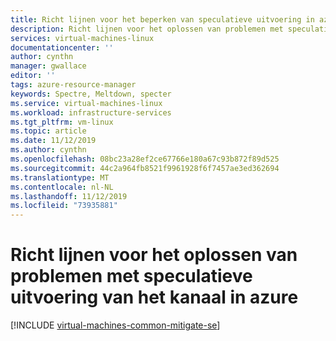 ```yaml
---
title: Richt lijnen voor het beperken van speculatieve uitvoering in azure | Microsoft Docs
description: Richt lijnen voor het oplossen van problemen met speculatieve uitvoering van scripts in Azure.
services: virtual-machines-linux
documentationcenter: ''
author: cynthn
manager: gwallace
editor: ''
tags: azure-resource-manager
keywords: Spectre, Meltdown, specter
ms.service: virtual-machines-linux
ms.workload: infrastructure-services
ms.tgt_pltfrm: vm-linux
ms.topic: article
ms.date: 11/12/2019
ms.author: cynthn
ms.openlocfilehash: 08bc23a28ef2ce67766e180a67c93b872f89d525
ms.sourcegitcommit: 44c2a964fb8521f9961928f6f7457ae3ed362694
ms.translationtype: MT
ms.contentlocale: nl-NL
ms.lasthandoff: 11/12/2019
ms.locfileid: "73935881"
---
```

# <a name="guidance-for-mitigating-speculative-execution-side-channel-vulnerabilities-in-azure"></a>Richt lijnen voor het oplossen van problemen met speculatieve uitvoering van het kanaal in azure

[!INCLUDE [virtual-machines-common-mitigate-se](../../../includes/virtual-machines-common-mitigate-se.md)]
